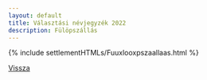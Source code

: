 ```yaml
---
layout: default
title: Választási névjegyzék 2022
description: Fülöpszállás
---
```


{% include settlementHTMLs/Fuuxlooxpszaallaas.html %}

[Vissza](./)